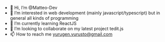 - 👋 Hi, I’m @Matteo-Dev
- 👀 I’m interested in web development (mainly javascript/typescript) but in general all kinds of programming
- 🌱 I’m currently learning ReactJS
- 💞️ I’m looking to collaborate on my latest project tedit.js
- 📫 How to reach me yurugen.vurusto@gmail.com

<!---
Matteo-Dev/Matteo-Dev is a ✨ special ✨ repository because its `README.md` (this file) appears on your GitHub profile.
You can click the Preview link to take a look at your changes.
--->
